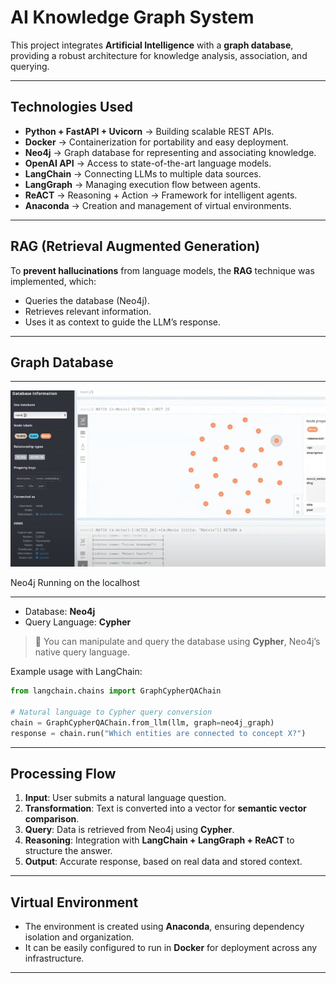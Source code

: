 
# AI Knowledge Graph System

This project integrates **Artificial Intelligence** with a **graph database**, providing a robust architecture for knowledge analysis, association, and querying.

---


## Technologies Used

* **Python + FastAPI + Uvicorn** → Building scalable REST APIs.  
* **Docker** → Containerization for portability and easy deployment.  
* **Neo4j** → Graph database for representing and associating knowledge.  
* **OpenAI API** → Access to state-of-the-art language models.  
* **LangChain** → Connecting LLMs to multiple data sources.  
* **LangGraph** → Managing execution flow between agents.  
* **ReACT** → Reasoning + Action → Framework for intelligent agents.  
* **Anaconda** → Creation and management of virtual environments.  

---

## RAG (Retrieval Augmented Generation)

To **prevent hallucinations** from language models, the **RAG** technique was implemented, which:

* Queries the database (Neo4j).  
* Retrieves relevant information.  
* Uses it as context to guide the LLM’s response.  

---

## Graph Database
---

![Neo4J Image](assets/Neo4j.png)

Neo4j Running on the localhost

---



* Database: **Neo4j**  
* Query Language: **Cypher**  

> 🔎 You can manipulate and query the database using **Cypher**, Neo4j’s native query language.

Example usage with LangChain:

```python
from langchain.chains import GraphCypherQAChain

# Natural language to Cypher query conversion
chain = GraphCypherQAChain.from_llm(llm, graph=neo4j_graph)
response = chain.run("Which entities are connected to concept X?")
````

---

## Processing Flow

1. **Input**: User submits a natural language question.
2. **Transformation**: Text is converted into a vector for **semantic vector comparison**.
3. **Query**: Data is retrieved from Neo4j using **Cypher**.
4. **Reasoning**: Integration with **LangChain + LangGraph + ReACT** to structure the answer.
5. **Output**: Accurate response, based on real data and stored context.

---

## Virtual Environment

* The environment is created using **Anaconda**, ensuring dependency isolation and organization.
* It can be easily configured to run in **Docker** for deployment across any infrastructure.

---
